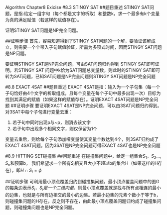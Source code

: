 ﻿Algorithm Chapter8 Exicise
#8.3 STINGY SAT
##题目重述
STINGY SAT问题，是指:给定一组字句（每个都是文字的析取）和整数k，求一个最多有k个变量为真的满足赋值（若这样的赋值存在）。


证明STINGY SAT问题是NP完全问题。

##证明步骤
首先，容易知道得到了STINGY SAT问题的一个解，要验证该解成立，则需要一个个带入子句赋值验证，所需为多项式时间，因而STINGY SAT问题是NP问题。

要证明STINGY SAT是NP完全问题，可由SAT问题归约得到 STINGY SAT即可证明。若STINGY SAT 问题中k恰为SAT问题总变量数，则此时的STINGY SAT即可转为SAT问题，已知SAT问题是NP完全问题则STINGY SAT问题是NP完全问题

#8.8 EXACT 4SAT
##题目重述
EXACT 4SAT是指：输入为一个子句集（每一个子句恰好由4个文字的析取组成，且每个变量在每个子句中最多出现一次）目标为找到其满足的赋值（如果这样的赋值存在）。证明EXACT 4SAT问题是NP完全问题
##证明步骤
要证明EXACT 4SAT是NP完全问题，可以由3SAT问题归约得到。 对3SAT中每个子句进行变量去重：


1. 若子句中同时出现p与~p，则消去该文字
2. 若子句中出现多个相同文字，则仅保留为1个

变量去重后，则给每个子句添加哑变量使其变量个数达到4个，则3SAT归约成了EXACT 4SAT问题。因为3SAT是NP完全问题可得EXACT 4SAT也是NP完全问题

#8.9 HITTING SET碰撞集
##问题重述
在碰撞集问题中，给定一组集合${S_1，S_2...,S_n}$和预算b， 我们希望求一个所有$S_i$相交且大小不超过b的集合H（如果这样的H存在），即$H∩S_i=\phi$

##证明步骤
可利用最小顶点覆盖归约到碰撞集问题，最小顶点覆盖问题中的图G的每条边表示$S_i，S_i是一个二维向量$，则最小顶点覆盖就是找与所有点相连的最小的边集，也就是与所有边相交的最小的边集。若最小边集的元素个数小于等于b，则碰撞集问题的H存在，反之则不存在，由此最小顶点覆盖问题归约成了碰撞集问题，则碰撞集问题也是NP完全问题。


